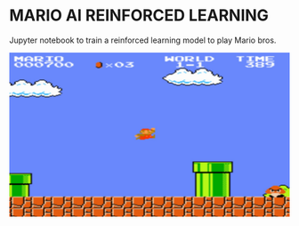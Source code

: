 # <b>MARIO AI REINFORCED LEARNING</b>

<p>Jupyter notebook to train a reinforced learning model to play Mario bros.</p> 

![SAMPLE IMG](sampleImg.jpg?raw=true "Sample Img")
